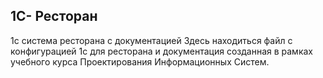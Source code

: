 ## 1С- Ресторан
1c система ресторана с документацией 
Здесь находиться файл с конфигурацией 1с для ресторана и документация созданная в рамках учебного курса Проектирования Информационных Систем.
